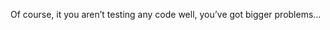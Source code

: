 <!--
id: 220324105
link: http://kevinisom.info/post/220324105/of-course-it-you-arent-testing-any-code-well
slug: of-course-it-you-arent-testing-any-code-well
date: Fri Oct 23 2009 11:07:21 GMT+1300 (NZDT)
raw: {"blog_name":"kevinisom","id":220324105,"post_url":"http://kevinisom.info/post/220324105/of-course-it-you-arent-testing-any-code-well","slug":"of-course-it-you-arent-testing-any-code-well","type":"text","date":"2009-10-22 22:07:21 GMT","timestamp":1256249241,"state":"published","format":"html","reblog_key":"gMGwZ14A","tags":[],"short_url":"http://tmblr.co/Zw68YyD8U49","highlighted":[],"feed_item":"http://twitter.com/kev_nz/statuses/5078834639","from_feed_id":"650289","note_count":0,"title":null,"body":"<p>Of course, it you aren&#8217;t testing any code well, you&#8217;ve got bigger problems&#8230;</p>"}
publish: 2009-10-023
tags: 
title: null
-->


Of course, it you aren’t testing any code well, you’ve got bigger
problems…


